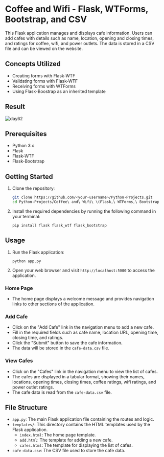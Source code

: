 # Coffee and Wifi - Flask, WTForms, Bootstrap, and CSV
This Flask application manages and displays cafe information. Users can add cafes with details such as name, location, opening and closing times, and ratings for coffee, wifi, and power outlets. The data is stored in a CSV file and can be viewed on the website.

## Concepts Utilized
- Creating forms with Flask-WTF
- Validating forms with Flask-WTF
- Receiving forms with WTForms
- Using Flask-Boostrap as an inherited template

## Result
![day62](https://user-images.githubusercontent.com/98851253/161461262-b6962031-b23d-4bdf-8afa-e30a2892f387.gif)


## Prerequisites
-   Python 3.x
-   Flask
-   Flask-WTF
-   Flask-Bootstrap

## Getting Started
1.  Clone the repository:

     ```bash
    git clone https://github.com/<your-username>/Python-Projects.git
    cd Python-Projects/Coffee\ and\ Wifi\ \(Flask,\ WTForms,\ Bootstrap,\ CSV\)
     ```
    
3.  Install the required dependencies by running the following command in your terminal:
    
    ```
    pip install flask flask_wtf flask_bootstrap
    ```
## Usage

1.  Run the Flask application:
    

    
    ```
    python app.py    
    ```
    
2.  Open your web browser and visit  `http://localhost:5000`  to access the application.
    
### Home Page
-   The home page displays a welcome message and provides navigation links to other sections of the application.

### Add Cafe
-   Click on the "Add Cafe" link in the navigation menu to add a new cafe.
-   Fill in the required fields such as cafe name, location URL, opening time, closing time, and ratings.
-   Click the "Submit" button to save the cafe information.
-   The data will be stored in the  `cafe-data.csv`  file.

### View Cafes
-   Click on the "Cafes" link in the navigation menu to view the list of cafes.
-   The cafes are displayed in a tabular format, showing their names, locations, opening times, closing times, coffee ratings, wifi ratings, and power outlet ratings.
-   The cafe data is read from the  `cafe-data.csv`  file.

## File Structure
-   `app.py`: The main Flask application file containing the routes and logic.
-   `templates/`: This directory contains the HTML templates used by the Flask application.
    -   `index.html`: The home page template.
    -   `add.html`: The template for adding a new cafe.
    -   `cafes.html`: The template for displaying the list of cafes.
-   `cafe-data.csv`: The CSV file used to store the cafe data.
